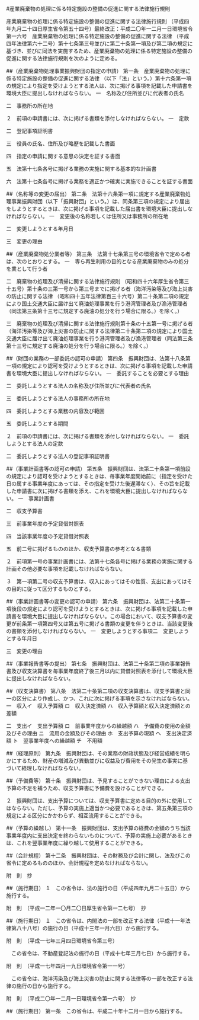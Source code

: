 #産業廃棄物の処理に係る特定施設の整備の促進に関する法律施行規則



産業廃棄物の処理に係る特定施設の整備の促進に関する法律施行規則
（平成四年九月二十四日厚生省令第五十四号）最終改正：平成二〇年一二月一日環境省令第一六号　産業廃棄物の処理に係る特定施設の整備の促進に関する法律
（平成四年法律第六十二号）第十七条第三号並びに第二十条第一項及び第二項の規定に基づき、並びに同法を実施するため、産業廃棄物の処理に係る特定施設の整備の促進に関する法律施行規則を次のように定める。

##（産業廃棄物処理事業振興財団の指定の申請）
第一条　産業廃棄物の処理に係る特定施設の整備の促進に関する法律
（以下「法」という。）第十六条第一項の規定により指定を受けようとする法人は、次に掲げる事項を記載した申請書を環境大臣に提出しなければならない。
一　名称及び住所並びに代表者の氏名

二　事務所の所在地


２　前項の申請書には、次に掲げる書類を添付しなければならない。
一　定款

二　登記事項証明書

三　役員の氏名、住所及び略歴を記載した書面

四　指定の申請に関する意思の決定を証する書面

五　法第十七条各号に掲げる業務の実施に関する基本的な計画書

六　法第十七条各号に掲げる業務を適正かつ確実に実施できることを証する書面




##（名称等の変更の届出）
第二条　法第十六条第一項に規定する産業廃棄物処理事業振興財団（以下「振興財団」という。）は、同条第三項の規定により届出をしようとするときは、次に掲げる事項を記載した届出書を環境大臣に提出しなければならない。
一　変更後の名称若しくは住所又は事務所の所在地

二　変更しようとする年月日

三　変更の理由




##（産業廃棄物処分業者等）
第三条　法第十七条第三号の環境省令で定める者は、次のとおりとする。
一　専ら再生利用の目的となる産業廃棄物のみの処分を業として行う者

二　廃棄物の処理及び清掃に関する法律施行規則
（昭和四十六年厚生省令第三十五号）第十条の三第一号から第三号までに掲げる者（海洋汚染等及び海上災害の防止に関する法律
（昭和四十五年法律第百三十六号）第二十条第二項の規定により国土交通大臣に届け出て廃油処理事業を行う港湾管理者及び漁港管理者（同法第三条第十三号に規定する廃油の処分を行う場合に限る。）を除く。）

三　廃棄物の処理及び清掃に関する法律施行規則第十条の十五第一号に掲げる者（海洋汚染等及び海上災害の防止に関する法律第二十条第二項の規定により国土交通大臣に届け出て廃油処理事業を行う港湾管理者及び漁港管理者（同法第三条第十三号に規定する廃油の処分を行う場合に限る。）を除く。）




##（財団の業務の一部委託の認可の申請）
第四条　振興財団は、法第十八条第一項の規定により認可を受けようとするときは、次に掲げる事項を記載した申請書を環境大臣に提出しなければならない。
一　委託することを必要とする理由

二　委託しようとする法人の名称及び住所並びに代表者の氏名

三　委託しようとする法人の事務所の所在地

四　委託しようとする業務の内容及び範囲

五　委託しようとする期間


２　前項の申請書には、次に掲げる書類を添付しなければならない。
一　委託しようとする法人の定款

二　委託しようとする法人の登記事項証明書




##（事業計画書等の認可の申請）
第五条　振興財団は、法第二十条第一項前段の規定により認可を受けようとするときは、毎事業年度開始前に（指定を受けた日の属する事業年度にあっては、その指定を受けた後遅滞なく）、その旨を記載した申請書に次に掲げる書類を添え、これを環境大臣に提出しなければならない。
一　事業計画書

二　収支予算書

三　前事業年度の予定貸借対照表

四　当該事業年度の予定貸借対照表

五　前二号に掲げるもののほか、収支予算書の参考となる書類


２　前項第一号の事業計画書には、法第十七条各号に掲げる業務の実施に関する計画その他必要な事項を記載しなければならない。

３　第一項第二号の収支予算書は、収入にあってはその性質、支出にあってはその目的に従って区分するものとする。



##（事業計画書等の変更の認可の申請）
第六条　振興財団は、法第二十条第一項後段の規定により認可を受けようとするときは、次に掲げる事項を記載した申請書を環境大臣に提出しなければならない。この場合において、収支予算書の変更が前条第一項第四号又は第五号に掲げる書類の変更を伴うときは、当該変更後の書類を添付しなければならない。
一　変更しようとする事項二　変更しようとする年月日

三　変更の理由




##（事業報告書等の提出）
第七条　振興財団は、法第二十条第二項の事業報告書及び収支決算書を毎事業年度終了後三月以内に貸借対照表を添付して環境大臣に提出しなければならない。



##（収支決算書）
第八条　法第二十条第二項の収支決算書は、収支予算書と同一の区分により作成し、かつ、これに次に掲げる事項を示さなければならない。
一　収入イ　収入予算額
ロ　収入決定済額
ハ　収入予算額と収入決定済額との差額


二　支出イ　支出予算額
ロ　前事業年度からの繰越額
ハ　予備費の使用の金額及びその理由
ニ　流用の金額及びその理由
ホ　支出予算の現額
ヘ　支出決定済額
ト　翌事業年度への繰越額
チ　不用額





##（経理原則）
第九条　振興財団は、その業務の財政状態及び経営成績を明らかにするため、財産の増減及び異動並びに収益及び費用をその発生の事実に基づいて経理しなければならない。



##（予備費等）
第十条　振興財団は、予見することができない理由による支出予算の不足を補うため、収支予算書に予備費を設けることができる。

２　振興財団は、支出予算については、収支予算書に定める目的の外に使用してはならない。ただし、予算の実施上適当かつ必要であるときは、第五条第三項の規定による区分にかかわらず、相互流用することができる。



##（予算の繰越し）
第十一条　振興財団は、支出予算の経費の金額のうち当該事業年度内に支出決定を終わらないものについて、予算の実施上必要があるときは、これを翌事業年度に繰り越して使用することができる。



##（会計規程）
第十二条　振興財団は、その財務及び会計に関し、法及びこの省令に定めるもののほか、会計規程を定めなければならない。




附　則　抄

##（施行期日）
１　この省令は、法の施行の日（平成四年九月二十五日）から施行する。


附　則　（平成一二年一〇月二〇日厚生省令第一二七号）　抄

##（施行期日）
１　この省令は、内閣法の一部を改正する法律（平成十一年法律第八十八号）の施行の日（平成十三年一月六日）から施行する。


附　則　（平成一七年三月四日環境省令第三号）


　この省令は、不動産登記法の施行の日（平成十七年三月七日）から施行する。


附　則　（平成一七年四月一九日環境省令第一一号）


　この省令は、海洋汚染及び海上災害の防止に関する法律等の一部を改正する法律の施行の日から施行する。


附　則　（平成二〇年一二月一日環境省令第一六号）　抄


##（施行期日）
第一条　この省令は、平成二十年十二月一日から施行する。





